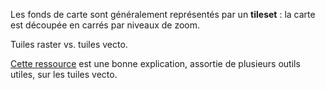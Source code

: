 Les fonds de carte sont généralement représentés par un **tileset** : la carte est découpée en carrés par niveaux de zoom.

Tuiles raster vs. tuiles vecto.

[Cette ressource](https://github.com/systemed/tilemaker/blob/master/docs/VECTOR_TILES.md) est une bonne explication, assortie de plusieurs outils utiles, sur les tuiles vecto.
